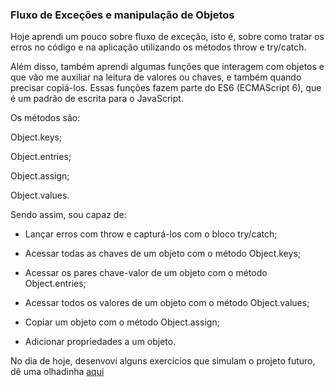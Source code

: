 ### Fluxo de Exceções e manipulação de Objetos

Hoje aprendi um pouco sobre fluxo de exceção, isto é, sobre como tratar os erros no código e na aplicação utilizando os métodos throw e try/catch.

Além disso, também aprendi algumas funções que interagem com objetos e que vão me auxiliar na leitura de valores ou chaves, e também quando precisar copiá-los. Essas funções fazem parte do ES6 (ECMAScript 6), que é um padrão de escrita para o JavaScript.

Os métodos são:

Object.keys;

Object.entries;

Object.assign;

Object.values.

Sendo assim, sou capaz de:

- Lançar erros com throw e capturá-los com o bloco try/catch;

- Acessar todas as chaves de um objeto com o método Object.keys;

- Acessar os pares chave-valor de um objeto com o método Object.entries;

- Acessar todos os valores de um objeto com o método Object.values;

- Copiar um objeto com o método Object.assign;

- Adicionar propriedades a um objeto.

No dia de hoje, desenvovi alguns exercícios que simulam o projeto futuro, dê uma olhadinha [aqui](https://github.com/tryber/sd-030-a-exercise-exception-handling/compare/main...erica-guimaraes-exception-handling)


